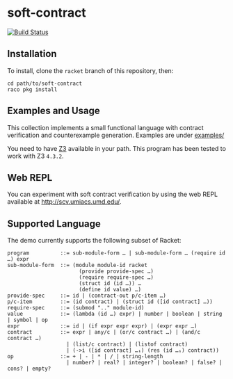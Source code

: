 soft-contract
=============

[![Build Status](https://travis-ci.org/philnguyen/soft-contract.png?branch=master)](https://travis-ci.org/philnguyen/soft-contract)

Installation
------------------------

To install, clone the `racket` branch of this repository, then:

	cd path/to/soft-contract
    raco pkg install


Examples and Usage
------------------------

This collection implements a small functional language with contract verification
and counterexample generation.
Examples are under [examples/](https://github.com/philnguyen/soft-contract/tree/release/examples)

You need to have [Z3](http://z3.codeplex.com/releases) available in your path.
This program has been tested to work with Z3 `4.3.2`.

Web REPL
-------------------------

You can experiment with soft contract verification by using the web
REPL available at http://scv.umiacs.umd.edu/.

Supported Language
-------------------------

The demo currently supports the following subset of Racket:

    program          ::= sub-module-form … | sub-module-form … (require id …) expr
	sub-module-form  ::= (module module-id racket
	                       (provide provide-spec …)
                           (require require-spec …)
						   (struct id (id …)) …
                           (define id value) …)
    provide-spec     ::= id | (contract-out p/c-item …)
    p/c-item         ::= (id contract) | (struct id ([id contract] …))
	require-spec     ::= (submod ".." module-id)
	value            ::= (lambda (id …) expr) | number | boolean | string | symbol | op
	expr             ::= id | (if expr expr expr) | (expr expr …)
	contract         ::= expr | any/c | (or/c contract …) | (and/c contract …)
	                   | (list/c contract) | (listof contract)
	                   | (->i ([id contract] …₁) (res (id …₁) contract))
    op               ::= + | - | * | / | string-length
	                   | number? | real? | integer? | boolean? | false? | cons? | empty?
